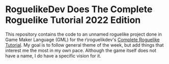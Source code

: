 # RoguelikeDev Does The Complete Roguelike Tutorial 2022 Edition

This repository contains the code to an unnamed roguelike project done in Game Maker Language (GML) for the r\roguelikdev's [Complete Roguelike Tutorial](https://www.reddit.com/r/roguelikedev/comments/vhfsda/roguelikedev_does_the_complete_roguelike_tutorial/). My goal is to follow general theme of the week, but add things that interest me the most in my own pace. Although the game itself does not have a name, I do have a specific vision for it.

